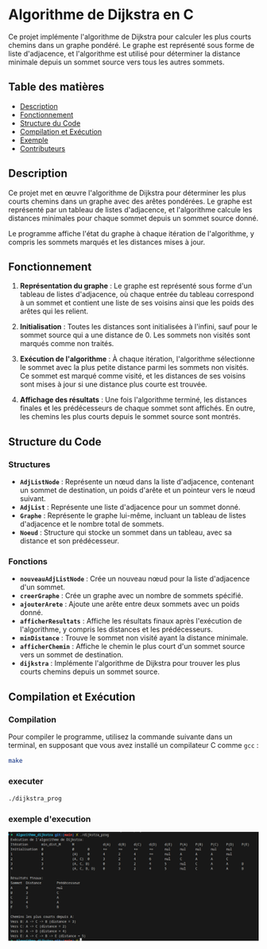 # Algorithme de Dijkstra en C

Ce projet implémente l'algorithme de Dijkstra pour calculer les plus courts chemins dans un graphe pondéré. Le graphe est représenté sous forme de liste d'adjacence, et l'algorithme est utilisé pour déterminer la distance minimale depuis un sommet source vers tous les autres sommets.

## Table des matières

- [Description](#description)
- [Fonctionnement](#fonctionnement)
- [Structure du Code](#structure-du-code)
- [Compilation et Exécution](#compilation-et-exécution)
- [Exemple](#exemple)
- [Contributeurs](#contributeurs)

## Description

Ce projet met en œuvre l'algorithme de Dijkstra pour déterminer les plus courts chemins dans un graphe avec des arêtes pondérées. Le graphe est représenté par un tableau de listes d'adjacence, et l'algorithme calcule les distances minimales pour chaque sommet depuis un sommet source donné.

Le programme affiche l'état du graphe à chaque itération de l'algorithme, y compris les sommets marqués et les distances mises à jour.

## Fonctionnement

1. **Représentation du graphe** : Le graphe est représenté sous forme d'un tableau de listes d'adjacence, où chaque entrée du tableau correspond à un sommet et contient une liste de ses voisins ainsi que les poids des arêtes qui les relient.
   
2. **Initialisation** : Toutes les distances sont initialisées à l'infini, sauf pour le sommet source qui a une distance de 0. Les sommets non visités sont marqués comme non traités.
   
3. **Exécution de l'algorithme** : À chaque itération, l'algorithme sélectionne le sommet avec la plus petite distance parmi les sommets non visités. Ce sommet est marqué comme visité, et les distances de ses voisins sont mises à jour si une distance plus courte est trouvée.

4. **Affichage des résultats** : Une fois l'algorithme terminé, les distances finales et les prédécesseurs de chaque sommet sont affichés. En outre, les chemins les plus courts depuis le sommet source sont montrés.

## Structure du Code

### Structures

- **`AdjListNode`** : Représente un nœud dans la liste d'adjacence, contenant un sommet de destination, un poids d'arête et un pointeur vers le nœud suivant.
- **`AdjList`** : Représente une liste d'adjacence pour un sommet donné.
- **`Graphe`** : Représente le graphe lui-même, incluant un tableau de listes d'adjacence et le nombre total de sommets.
- **`Noeud`** : Structure qui stocke un sommet dans un tableau, avec sa distance et son prédécesseur.

### Fonctions

- **`nouveauAdjListNode`** : Crée un nouveau nœud pour la liste d'adjacence d'un sommet.
- **`creerGraphe`** : Crée un graphe avec un nombre de sommets spécifié.
- **`ajouterArete`** : Ajoute une arête entre deux sommets avec un poids donné.
- **`afficherResultats`** : Affiche les résultats finaux après l'exécution de l'algorithme, y compris les distances et les prédécesseurs.
- **`minDistance`** : Trouve le sommet non visité ayant la distance minimale.
- **`afficherChemin`** : Affiche le chemin le plus court d'un sommet source vers un sommet de destination.
- **`dijkstra`** : Implémente l'algorithme de Dijkstra pour trouver les plus courts chemins depuis un sommet source.

## Compilation et Exécution

### Compilation

Pour compiler le programme, utilisez la commande suivante dans un terminal, en supposant que vous avez installé un compilateur C comme `gcc` :

```bash
make
```
### executer
```bash
./dijkstra_prog 
```

### exemple d'execution
![exemple](/exemple_execution.png)
